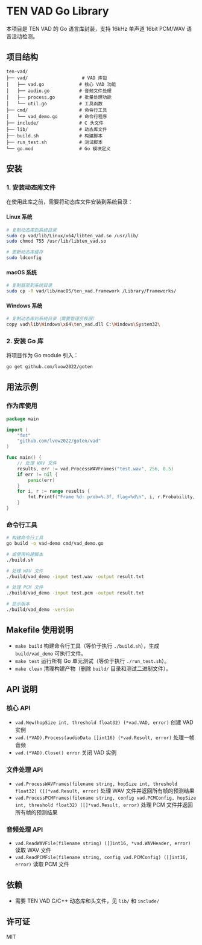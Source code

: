 # TEN VAD Go Library

本项目是 TEN VAD 的 Go 语言库封装，支持 16kHz 单声道 16bit PCM/WAV 语音活动检测。

## 项目结构

```
ten-vad/
├── vad/                    # VAD 库包
│   ├── vad.go             # 核心 VAD 功能
│   ├── audio.go           # 音频文件处理
│   ├── process.go         # 批量处理功能
│   └── util.go            # 工具函数
├── cmd/                   # 命令行工具
│   └── vad_demo.go        # 命令行程序
├── include/               # C 头文件
├── lib/                   # 动态库文件
├── build.sh               # 构建脚本
├── run_test.sh            # 测试脚本
└── go.mod                 # Go 模块定义
```

## 安装

### 1. 安装动态库文件

在使用此库之前，需要将动态库文件安装到系统目录：

#### Linux 系统
```bash
# 复制动态库到系统目录
sudo cp vad/lib/Linux/x64/libten_vad.so /usr/lib/
sudo chmod 755 /usr/lib/libten_vad.so

# 更新动态库缓存
sudo ldconfig
```

#### macOS 系统
```bash
# 复制框架到系统目录
sudo cp -R vad/lib/macOS/ten_vad.framework /Library/Frameworks/
```

#### Windows 系统
```bash
# 复制动态库到系统目录（需要管理员权限）
copy vad\lib\Windows\x64\ten_vad.dll C:\Windows\System32\
```

### 2. 安装 Go 库

将项目作为 Go module 引入：

```bash
go get github.com/lvow2022/goten
```

## 用法示例

### 作为库使用

```go
package main

import (
    "fmt"
    "github.com/lvow2022/goten/vad"
)

func main() {
    // 处理 WAV 文件
    results, err := vad.ProcessWAVFrames("test.wav", 256, 0.5)
    if err != nil {
        panic(err)
    }
    for i, r := range results {
        fmt.Printf("Frame %d: prob=%.3f, flag=%d\n", i, r.Probability, r.Flag)
    }
}
```

### 命令行工具

```bash
# 构建命令行工具
go build -o vad-demo cmd/vad_demo.go

# 或使用构建脚本
./build.sh

# 处理 WAV 文件
./build/vad_demo -input test.wav -output result.txt

# 处理 PCM 文件
./build/vad_demo -input test.pcm -output result.txt

# 显示版本
./build/vad_demo -version
```

## Makefile 使用说明

- `make build`  构建命令行工具（等价于执行 `./build.sh`），生成 `build/vad_demo` 可执行文件。
- `make test`   运行所有 Go 单元测试（等价于执行 `./run_test.sh`）。
- `make clean`  清理构建产物（删除 `build/` 目录和测试二进制文件）。


## API 说明

### 核心 API

- `vad.New(hopSize int, threshold float32) (*vad.VAD, error)` 创建 VAD 实例
- `vad.(*VAD).Process(audioData []int16) (*vad.Result, error)` 处理一帧音频
- `vad.(*VAD).Close() error` 关闭 VAD 实例

### 文件处理 API

- `vad.ProcessWAVFrames(filename string, hopSize int, threshold float32) ([]*vad.Result, error)` 处理 WAV 文件并返回所有帧的预测结果
- `vad.ProcessPCMFrames(filename string, config vad.PCMConfig, hopSize int, threshold float32) ([]*vad.Result, error)` 处理 PCM 文件并返回所有帧的预测结果

### 音频处理 API

- `vad.ReadWAVFile(filename string) ([]int16, *vad.WAVHeader, error)` 读取 WAV 文件
- `vad.ReadPCMFile(filename string, config vad.PCMConfig) ([]int16, error)` 读取 PCM 文件

## 依赖

- 需要 TEN VAD C/C++ 动态库和头文件，见 `lib/` 和 `include/`

## 许可证

MIT 